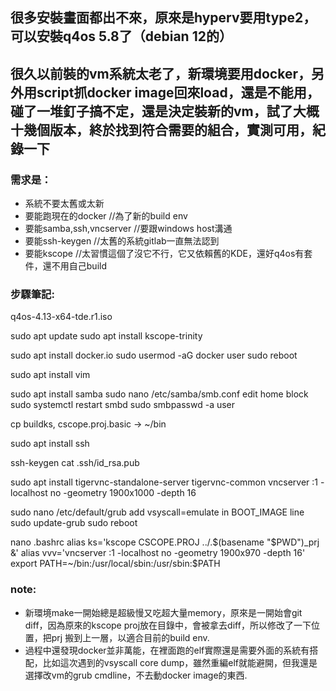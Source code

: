 ## 很多安裝畫面都出不來，原來是hyperv要用type2，可以安裝q4os 5.8了（debian 12的）
## 很久以前裝的vm系統太老了，新環境要用docker，另外用script抓docker image回來load，還是不能用，碰了一堆釘子搞不定，還是決定裝新的vm，試了大概十幾個版本，終於找到符合需要的組合，實測可用，紀錄一下

### 需求是：
- 系統不要太舊或太新
- 要能跑現在的docker //為了新的build env
- 要能samba,ssh,vncserver //要跟windows host溝通
- 要能ssh-keygen //太舊的系統gitlab一直無法認到
- 要能kscope //太習慣這個了沒它不行，它又依賴舊的KDE，還好q4os有套件，還不用自己build

### 步驟筆記:

q4os-4.13-x64-tde.r1.iso

sudo apt update
sudo apt install kscope-trinity

sudo apt install docker.io
sudo usermod -aG docker user
sudo reboot

sudo apt install vim

sudo apt install samba
sudo nano /etc/samba/smb.conf
edit home block
sudo systemctl restart smbd
sudo smbpasswd -a user

cp buildks, cscope.proj.basic -> ~/bin

sudo apt install ssh

ssh-keygen
cat .ssh/id_rsa.pub

sudo apt install tigervnc-standalone-server tigervnc-common
vncserver :1 -localhost no -geometry 1900x1000 -depth 16

sudo nano /etc/default/grub
add vsyscall=emulate in BOOT_IMAGE line
sudo update-grub
sudo reboot

nano .bashrc
alias ks='kscope CSCOPE.PROJ ../.$(basename "$PWD")_prj &'
alias vvv='vncserver :1 -localhost no -geometry 1900x970 -depth 16'
export PATH=~/bin:/usr/local/sbin:/usr/sbin:$PATH

### note:
- 新環境make一開始總是超級慢又吃超大量memory，原來是一開始會git diff，因為原來的kscope proj放在目錄中，會被拿去diff，所以修改了一下位置，把prj 搬到上一層，以適合目前的build env.
- 過程中還發現docker並非萬能，在裡面跑的elf實際還是需要外面的系統有搭配，比如這次遇到的vsyscall core dump，雖然重編elf就能避開，但我還是選擇改vm的grub cmdline，不去動docker image的東西.
